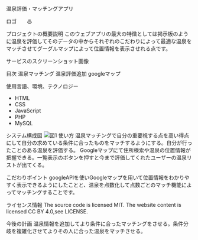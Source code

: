 温泉評価・マッチングアプリ

 ロゴ　　♨
 
プロジェクトの概要説明 
このウェブアプリの最大の特徴としては掲示板のように温泉を評価してそのデータの中からそれぞれのこだわりによって最適な温泉をマッチさせてグーグルマップによって位置情報を表示させれる点です。
 
サービスのスクリーンショット画像


目次
温泉マッチング
温泉評価追加
googleマップ
 
 使用言語、環境、テクノロジー
* HTML
* CSS
* JavaScript
* PHP
* MySQL

システム構成図
![図1](https://user-images.githubusercontent.com/93474410/144943195-c9bd48fc-6230-4b6a-b3e9-9587b49f915a.gif)
使い方
温泉マッチングで自分の重要視する点を高い得点にして自分の求めている条件に合ったものをマッチするようにする。自分が行ったことのある温泉を評価する。
Googleマップにて住所検索や温泉の位置情報が把握できる。一覧表示のボタンを押すと今まで評価してくれたユーザーの温泉リストが出てくる。


こだわりポイント
googleAPIを使いGoogleマップを用いて位置情報をわかりやすく表示できるようにしたことと、温泉を点数化して点数ごとのマッチ機能によってマッチングすることです。

ライセンス情報
The source code is licensed MIT. The website content is licensed CC BY 4.0,see LICENSE.

今後の計画
温泉情報を追加してより条件に合ったマッチングをさせる。条件分岐を複雑化させてよりその人に合った温泉をマッチさせる。
